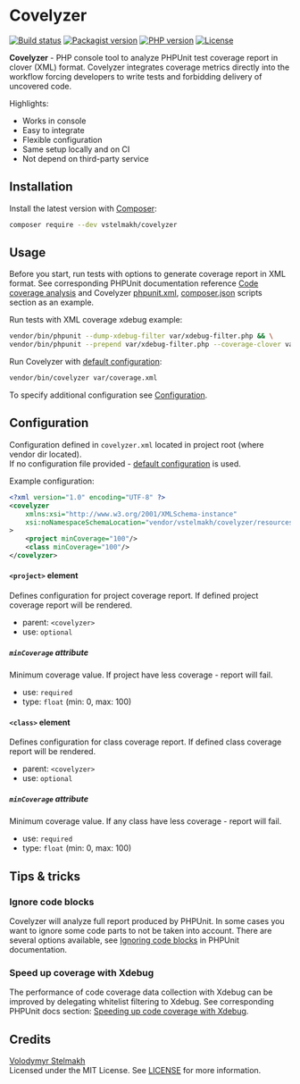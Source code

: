 # Covelyzer

[![Build status](https://github.com/vstelmakh/covelyzer/workflows/build/badge.svg?branch=master)](https://github.com/vstelmakh/covelyzer/actions)
[![Packagist version](https://img.shields.io/packagist/v/vstelmakh/covelyzer?color=orange)](https://packagist.org/packages/vstelmakh/covelyzer)
[![PHP version](https://img.shields.io/packagist/php-v/vstelmakh/covelyzer)](https://www.php.net/)
[![License](https://img.shields.io/github/license/vstelmakh/covelyzer?color=yellowgreen)](LICENSE)

**Covelyzer** - PHP console tool to analyze PHPUnit test coverage report in clover (XML) format. 
Covelyzer integrates coverage metrics directly into the workflow forcing developers to write tests and 
forbidding delivery of uncovered code.

Highlights:
- Works in console
- Easy to integrate
- Flexible configuration
- Same setup locally and on CI
- Not depend on third-party service

## Installation
Install the latest version with [Composer](https://getcomposer.org/):  
```bash
composer require --dev vstelmakh/covelyzer
```

## Usage
Before you start, run tests with options to generate coverage report in XML format.
See corresponding PHPUnit documentation reference [Code coverage analysis](https://phpunit.readthedocs.io/en/9.2/code-coverage-analysis.html)
and Covelyzer [phpunit.xml](./phpunit.xml), [composer.json](./composer.json) scripts section as an example.

Run tests with XML coverage xdebug example:  
```bash
vendor/bin/phpunit --dump-xdebug-filter var/xdebug-filter.php && \
vendor/bin/phpunit --prepend var/xdebug-filter.php --coverage-clover var/coverage.xml --whitelist src
```

Run Covelyzer with [default configuration](./covelyzer.xml):  
```bash
vendor/bin/covelyzer var/coverage.xml
```

To specify additional configuration see [Configuration](#configuration).

## Configuration
Configuration defined in `covelyzer.xml` located in project root (where vendor dir located).  
If no configuration file provided - [default configuration](./covelyzer.xml) is used.  

Example configuration:
```xml
<?xml version="1.0" encoding="UTF-8" ?>
<covelyzer
    xmlns:xsi="http://www.w3.org/2001/XMLSchema-instance"
    xsi:noNamespaceSchemaLocation="vendor/vstelmakh/covelyzer/resources/config.xsd"
>
    <project minCoverage="100"/>
    <class minCoverage="100"/>
</covelyzer>
```

#### `<project>` element
Defines configuration for project coverage report. If defined project coverage report will be rendered.  
- parent: `<covelyzer>`
- use: `optional`

##### `minCoverage` attribute
Minimum coverage value. If project have less coverage - report will fail.  
- use: `required`
- type: `float` (min: 0, max: 100)

#### `<class>` element
Defines configuration for class coverage report. If defined class coverage report will be rendered.  
- parent: `<covelyzer>`
- use: `optional`

##### `minCoverage` attribute
Minimum coverage value. If any class have less coverage - report will fail.  
- use: `required`
- type: `float` (min: 0, max: 100)  

## Tips & tricks
### Ignore code blocks
Covelyzer will analyze full report produced by PHPUnit. In some cases you want to ignore some code parts to not be taken into account.
There are several options available, see [Ignoring code blocks](https://phpunit.readthedocs.io/en/9.2/code-coverage-analysis.html#ignoring-code-blocks)
in PHPUnit documentation.

### Speed up coverage with Xdebug
The performance of code coverage data collection with Xdebug can be improved by delegating whitelist filtering to Xdebug.
See corresponding PHPUnit docs section: [Speeding up code coverage with Xdebug](https://phpunit.readthedocs.io/en/9.2/code-coverage-analysis.html#speeding-up-code-coverage-with-xdebug).

## Credits
[Volodymyr Stelmakh](https://github.com/vstelmakh)  
Licensed under the MIT License. See [LICENSE](LICENSE) for more information.  
